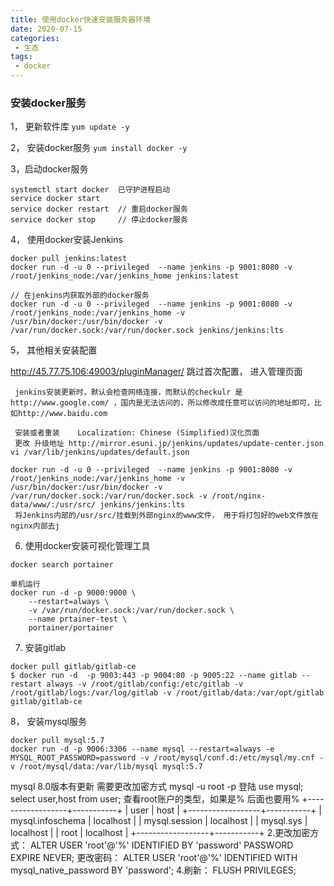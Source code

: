 ```yaml
---
title: 使用docker快速安装服务器环境
date: 2020-07-15
categories:
 - 生态
tags:
 - docker
---
```

 ### 安装docker服务
 1， 更新软件库
 `yum update -y`
 
 2， 安装docker服务
 `yum install docker -y`
 
 3，启动docker服务
```
systemctl start docker  已守护进程启动
service docker start
service docker restart  // 重启docker服务
service docker stop     // 停止docker服务
```

 4， 使用docker安装Jenkins
 ```
 docker pull jenkins:latest
 docker run -d -u 0 --privileged  --name jenkins -p 9001:8080 -v /root/jenkins_node:/var/jenkins_home jenkins:latest
 
 // 在jenkins内获取外部的docker服务
 docker run -d -u 0 --privileged  --name jenkins -p 9001:8080 -v /root/jenkins_node:/var/jenkins_home -v /usr/bin/docker:/usr/bin/docker -v /var/run/docker.sock:/var/run/docker.sock jenkins/jenkins:lts
 ```
 
 5， 其他相关安装配置
 
 http://45.77.75.106:49003/pluginManager/ 跳过首次配置， 进入管理页面
 ```
  jenkins安装更新时，默认会检查网络连接，而默认的checkulr 是http://www.google.com/ ，国内是无法访问的，所以修改成任意可以访问的地址即可，比如http://www.baidu.com
  
  安装或者重装	Localization: Chinese (Simplified)汉化页面
  更改 升级地址 http://mirror.esuni.jp/jenkins/updates/update-center.json
vi /var/lib/jenkins/updates/default.json
```
```
docker run -d -u 0 --privileged  --name jenkins -p 9001:8080 -v /root/jenkins_node:/var/jenkins_home -v /usr/bin/docker:/usr/bin/docker -v /var/run/docker.sock:/var/run/docker.sock -v /root/nginx-data/www/:/usr/src/ jenkins/jenkins:lts
 将Jenkins内部的/usr/src/挂载到外部nginx的www文件， 用于将打包好的web文件放在nginx内部去j
```
6. 使用docker安装可视化管理工具

`docker search portainer`
```
单机运行
docker run -d -p 9000:9000 \
    --restart=always \
    -v /var/run/docker.sock:/var/run/docker.sock \
    --name prtainer-test \
    portainer/portainer
```
7. 安装gitlab

```
docker pull gitlab/gitlab-ce
$ docker run -d  -p 9003:443 -p 9004:80 -p 9005:22 --name gitlab --restart always -v /root/gitlab/config:/etc/gitlab -v /root/gitlab/logs:/var/log/gitlab -v /root/gitlab/data:/var/opt/gitlab gitlab/gitlab-ce
```

8， 安装mysql服务
```
docker pull mysql:5.7
docker run -d -p 9006:3306 --name mysql --restart=always -e MYSQL_ROOT_PASSWORD=password -v /root/mysql/conf.d:/etc/mysql/my.cnf -v /root/mysql/data:/var/lib/mysql mysql:5.7
```
mysql 8.0版本有更新 需要更改加密方式
mysql -u root -p 登陆
use mysql;
select user,host from user; 查看root账户的类型，如果是% 后面也要用%
+------------------+-----------+
| user             | host      |
+------------------+-----------+
| mysql.infoschema | localhost |
| mysql.session    | localhost |
| mysql.sys        | localhost |
| root             | localhost |
+------------------+-----------+
2.更改加密方式：
ALTER USER 'root'@'%' IDENTIFIED BY 'password' PASSWORD EXPIRE NEVER;
更改密码：
ALTER USER 'root'@'%' IDENTIFIED WITH mysql_native_password BY 'password';
4.刷新：
FLUSH PRIVILEGES;
